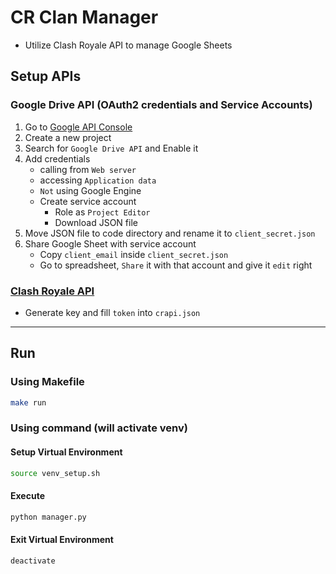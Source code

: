 # CR Clan Manager
- Utilize Clash Royale API to manage Google Sheets

## Setup APIs
### Google Drive API (OAuth2 credentials and Service Accounts)
1. Go to [Google API Console](https://console.developers.google.com/)
2. Create a new project
3. Search for `Google Drive API` and Enable it
4. Add credentials
	- calling from `Web server`
	- accessing `Application data`
	- `Not` using Google Engine
	- Create service account
		- Role as `Project Editor`
		- Download JSON file
5. Move JSON file to code directory and rename it to `client_secret.json`
6. Share Google Sheet with service account
	- Copy `client_email` inside `client_secret.json`
	- Go to spreadsheet, `Share` it with that account and give it `edit` right

### [Clash Royale API](https://developer.clashroyale.com/#/)
- Generate key and fill `token` into `crapi.json`

---
## Run

### Using Makefile
```sh
make run
```

### Using command (will activate venv)
#### Setup Virtual Environment
```sh
source venv_setup.sh
```

#### Execute
```sh
python manager.py
```

#### Exit Virtual Environment
```sh
deactivate
```